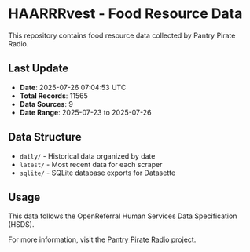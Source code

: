 # HAARRRvest - Food Resource Data

This repository contains food resource data collected by Pantry Pirate Radio.

## Last Update

- **Date**: 2025-07-26 07:04:53 UTC
- **Total Records**: 11565
- **Data Sources**: 9
- **Date Range**: 2025-07-23 to 2025-07-26

## Data Structure

- `daily/` - Historical data organized by date
- `latest/` - Most recent data for each scraper
- `sqlite/` - SQLite database exports for Datasette

## Usage

This data follows the OpenReferral Human Services Data Specification (HSDS).

For more information, visit the [Pantry Pirate Radio project](https://github.com/For-The-Greater-Good/pantry-pirate-radio).
